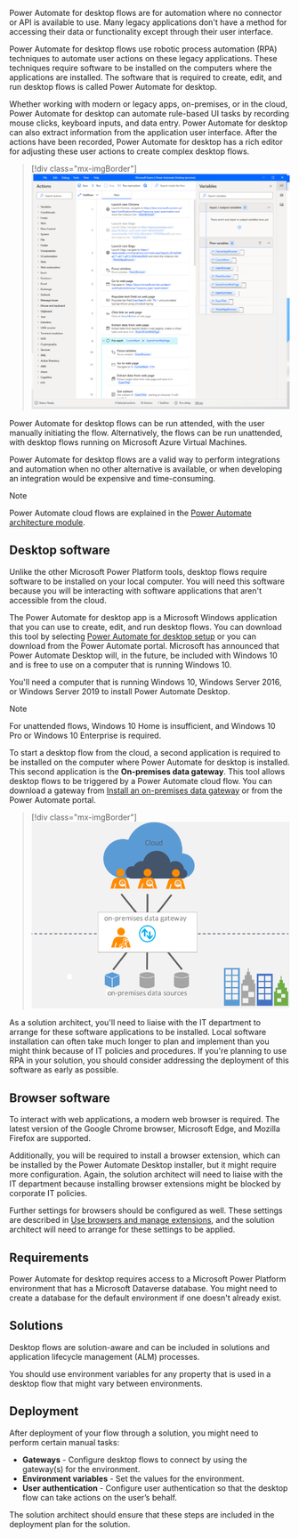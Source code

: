 Power Automate for desktop flows are for automation where no connector or API is available to use. Many legacy applications don't have a method for accessing their data or functionality except through their user interface.

Power Automate for desktop flows use robotic process automation (RPA) techniques to automate user actions on these legacy applications. These techniques require software to be installed on the computers where the applications are installed. The software that is required to create, edit, and run desktop flows is called Power Automate for desktop.

Whether working with modern or legacy apps, on-premises, or in the cloud, Power Automate for desktop can automate rule-based UI tasks by recording mouse clicks, keyboard inputs, and data entry. Power Automate for desktop can also extract information from the application user interface. After the actions have been recorded, Power Automate for desktop has a rich editor for adjusting these user actions to create complex desktop flows.

> [!div class="mx-imgBorder"]
> [![Screenshot of Power Automate for desktop flow designer.](../media/2-desktop-flow-designer.png)](../media/2-desktop-flow-designer.png#lightbox)

Power Automate for desktop flows can be run attended, with the user manually initiating the flow. Alternatively, the flows can be run unattended, with desktop flows running on Microsoft Azure Virtual Machines.

Power Automate for desktop flows are a valid way to perform integrations and automation when no other alternative is available, or when developing an integration would be expensive and time-consuming.

> [!NOTE]
> Power Automate cloud flows are explained in the [Power Automate architecture module](/training/modules/power-automate-architecture/?azure-portal=true).

## Desktop software

Unlike the other Microsoft Power Platform tools, desktop flows require software to be installed on your local computer. You will need this software because you will be interacting with software applications that aren't accessible from the cloud.

The Power Automate for desktop app is a Microsoft Windows application that you can use to create, edit, and run desktop flows. You can download this tool by selecting [Power Automate for desktop setup](https://go.microsoft.com/fwlink/?linkid=2102613) or you can download from the Power Automate portal. Microsoft has announced that Power Automate Desktop will, in the future, be included with Windows 10 and is free to use on a computer that is running Windows 10.

You'll need a computer that is running Windows 10, Windows Server 2016, or Windows Server 2019 to install Power Automate Desktop.

> [!NOTE]
> For unattended flows, Windows 10 Home is insufficient, and Windows 10 Pro or Windows 10 Enterprise is required.

To start a desktop flow from the cloud, a second application is required to be installed on the computer where Power Automate for desktop is installed. This second application is the **On-premises data gateway**. This tool allows desktop flows to be triggered by a Power Automate cloud flow. You can download a gateway from [Install an on-premises data gateway](/data-integration/gateway/service-gateway-install/?azure-portal=true) or from the Power Automate portal.

> [!div class="mx-imgBorder"]
> [![Diagram of the On-premises data gateway application.](../media/2-on-premises-data-gateway.png)](../media/2-on-premises-data-gateway.png#lightbox)

As a solution architect, you'll need to liaise with the IT department to arrange for these software applications to be installed. Local software installation can often take much longer to plan and implement than you might think because of IT policies and procedures. If you're planning to use RPA in your solution, you should consider addressing the deployment of this software as early as possible.

## Browser software

To interact with web applications, a modern web browser is required. The latest version of the Google Chrome browser, Microsoft Edge, and Mozilla Firefox are supported.

Additionally, you will be required to install a browser extension, which can be installed by the Power Automate Desktop installer, but it might require more configuration. Again, the solution architect will need to liaise with the IT department because installing browser extensions might be blocked by corporate IT policies.

Further settings for browsers should be configured as well. These settings are described in [Use browsers and manage extensions](/power-automate/desktop-flows/using-browsers/?azure-portal=true), and the solution architect will need to arrange for these settings to be applied.

## Requirements

Power Automate for desktop requires access to a Microsoft Power Platform environment that has a Microsoft Dataverse database. You might need to create a database for the default environment if one doesn't already exist.

## Solutions

Desktop flows are solution-aware and can be included in solutions and application lifecycle management (ALM) processes.

You should use environment variables for any property that is used in a desktop flow that might vary between environments.

## Deployment

After deployment of your flow through a solution, you might need to perform certain manual tasks:

- **Gateways** - Configure desktop flows to connect by using the gateway(s) for the environment.
- **Environment variables** - Set the values for the environment.
- **User authentication** - Configure user authentication so that the desktop flow can take actions on the user’s behalf.

The solution architect should ensure that these steps are included in the deployment plan for the solution.
